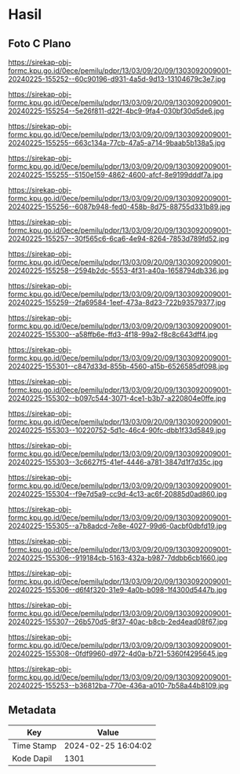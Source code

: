# Hasil

## Foto C Plano

https://sirekap-obj-formc.kpu.go.id/0ece/pemilu/pdpr/13/03/09/20/09/1303092009001-20240225-155252--60c90196-d931-4a5d-9d13-13104679c3e7.jpg

https://sirekap-obj-formc.kpu.go.id/0ece/pemilu/pdpr/13/03/09/20/09/1303092009001-20240225-155254--5e26f811-d22f-4bc9-9fa4-030bf30d5de6.jpg

https://sirekap-obj-formc.kpu.go.id/0ece/pemilu/pdpr/13/03/09/20/09/1303092009001-20240225-155255--663c134a-77cb-47a5-a714-9baab5b138a5.jpg

https://sirekap-obj-formc.kpu.go.id/0ece/pemilu/pdpr/13/03/09/20/09/1303092009001-20240225-155255--5150e159-4862-4600-afcf-8e9199dddf7a.jpg

https://sirekap-obj-formc.kpu.go.id/0ece/pemilu/pdpr/13/03/09/20/09/1303092009001-20240225-155256--6087b948-fed0-458b-8d75-88755d331b89.jpg

https://sirekap-obj-formc.kpu.go.id/0ece/pemilu/pdpr/13/03/09/20/09/1303092009001-20240225-155257--30f565c6-6ca6-4e94-8264-7853d789fd52.jpg

https://sirekap-obj-formc.kpu.go.id/0ece/pemilu/pdpr/13/03/09/20/09/1303092009001-20240225-155258--2594b2dc-5553-4f31-a40a-1658794db336.jpg

https://sirekap-obj-formc.kpu.go.id/0ece/pemilu/pdpr/13/03/09/20/09/1303092009001-20240225-155259--2fa69584-1eef-473a-8d23-722b93579377.jpg

https://sirekap-obj-formc.kpu.go.id/0ece/pemilu/pdpr/13/03/09/20/09/1303092009001-20240225-155300--a58ffb6e-ffd3-4f18-99a2-f8c8c643dff4.jpg

https://sirekap-obj-formc.kpu.go.id/0ece/pemilu/pdpr/13/03/09/20/09/1303092009001-20240225-155301--c847d33d-855b-4560-a15b-6526585df098.jpg

https://sirekap-obj-formc.kpu.go.id/0ece/pemilu/pdpr/13/03/09/20/09/1303092009001-20240225-155302--b097c544-3071-4ce1-b3b7-a220804e0ffe.jpg

https://sirekap-obj-formc.kpu.go.id/0ece/pemilu/pdpr/13/03/09/20/09/1303092009001-20240225-155303--10220752-5d1c-46c4-90fc-dbb1f33d5849.jpg

https://sirekap-obj-formc.kpu.go.id/0ece/pemilu/pdpr/13/03/09/20/09/1303092009001-20240225-155303--3c6627f5-41ef-4446-a781-3847d1f7d35c.jpg

https://sirekap-obj-formc.kpu.go.id/0ece/pemilu/pdpr/13/03/09/20/09/1303092009001-20240225-155304--f9e7d5a9-cc9d-4c13-ac6f-20885d0ad860.jpg

https://sirekap-obj-formc.kpu.go.id/0ece/pemilu/pdpr/13/03/09/20/09/1303092009001-20240225-155305--a7b8adcd-7e8e-4027-99d6-0acbf0dbfd19.jpg

https://sirekap-obj-formc.kpu.go.id/0ece/pemilu/pdpr/13/03/09/20/09/1303092009001-20240225-155306--919184cb-5163-432a-b987-7ddbb6cb1660.jpg

https://sirekap-obj-formc.kpu.go.id/0ece/pemilu/pdpr/13/03/09/20/09/1303092009001-20240225-155306--d6f4f320-31e9-4a0b-b098-1f4300d5447b.jpg

https://sirekap-obj-formc.kpu.go.id/0ece/pemilu/pdpr/13/03/09/20/09/1303092009001-20240225-155307--26b570d5-8f37-40ac-b8cb-2ed4ead08f67.jpg

https://sirekap-obj-formc.kpu.go.id/0ece/pemilu/pdpr/13/03/09/20/09/1303092009001-20240225-155308--0fdf9960-d972-4d0a-b721-5360f4295645.jpg

https://sirekap-obj-formc.kpu.go.id/0ece/pemilu/pdpr/13/03/09/20/09/1303092009001-20240225-155253--b36812ba-770e-436a-a010-7b58a44b8109.jpg


## Metadata

| Key        | Value               |
| ---------- | ------------------- |
| Time Stamp | 2024-02-25 16:04:02 |
| Kode Dapil | 1301                |



